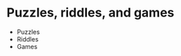 # Puzzles, riddles, and games
- Puzzles
- Riddles
- Games

<!-- **Bold** and _Italic_ and `Code` text -->

<!-- [Link](url) and ![Image](src) -->
<!-- 
```markdown

```
-->
